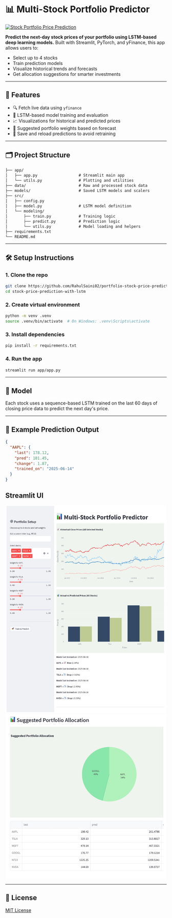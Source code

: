 # 📊 Multi-Stock Portfolio Predictor

<a target="_blank" href="https://rahulsaini.click/">
    <img src="https://img.shields.io/badge/Multi Stock Portfolio-Predictor-B4CDED" alt="Stock Portfolio Price Prediction" />
</a>

**Predict the next-day stock prices of your portfolio using LSTM-based deep learning models.**
Built with Streamlit, PyTorch, and yFinance, this app allows users to:
- Select up to 4 stocks
- Train prediction models
- Visualize historical trends and forecasts
- Get allocation suggestions for smarter investments

---

## 🚀 Features

- 🔍 Fetch live data using `yfinance`
- 🧠 LSTM-based model training and evaluation
- 📈 Visualizations for historical and predicted prices
- 🥧 Suggested portfolio weights based on forecast
- 💾 Save and reload predictions to avoid retraining

---

## 🗂️ Project Structure

```
├── app/
│   ├── app.py                  # Streamlit main app
│   └── utils.py                # Plotting and utilities
├── data/                       # Raw and processed stock data
├── models/                     # Saved LSTM models and scalers
├── src/
│   ├── config.py
│   ├── model.py                # LSTM model definition
│   └── modeling/
│       ├── train.py            # Training logic
│       ├── predict.py          # Prediction logic
│       └── utils.py            # Model loading and helpers
├── requirements.txt
└── README.md
```

---

## 🛠️ Setup Instructions

### 1. Clone the repo
```bash
git clone https://github.com/RahulSaini02/portfolio-stock-price-prediction-with-lstm.git
cd stock-price-prediction-with-lstm
```

### 2. Create virtual environment
```bash
python -m venv .venv
source .venv/bin/activate  # On Windows: .venv\Scripts\activate
```

### 3. Install dependencies
```bash
pip install -r requirements.txt
```

### 4. Run the app
```bash
streamlit run app/app.py
```

---

## 🧠 Model

Each stock uses a sequence-based LSTM trained on the last 60 days of closing price data to predict the next day's price.

---

## 🧪 Example Prediction Output

```json
{
  "AAPL": {
    "last": 178.12,
    "pred": 181.45,
    "change": 1.87,
    "trained_on": "2025-06-14"
  }
}
```

## Streamlit UI

![Historical and Predictions](./references/figures/page-1.jpg)
![Portfolio Split](./references/figures/page-2.jpg)

---

## 📄 License

[MIT License](LICENSE)
